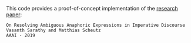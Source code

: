 This code provides a proof-of-concept implementation of the [research paper](http://vsarathy.com/publications/pdfs/sarathy2019aaai.pdf):
```
On Resolving Ambiguous Anaphoric Expressions in Imperative Discourse
Vasanth Sarathy and Matthias Scheutz
AAAI - 2019
```

